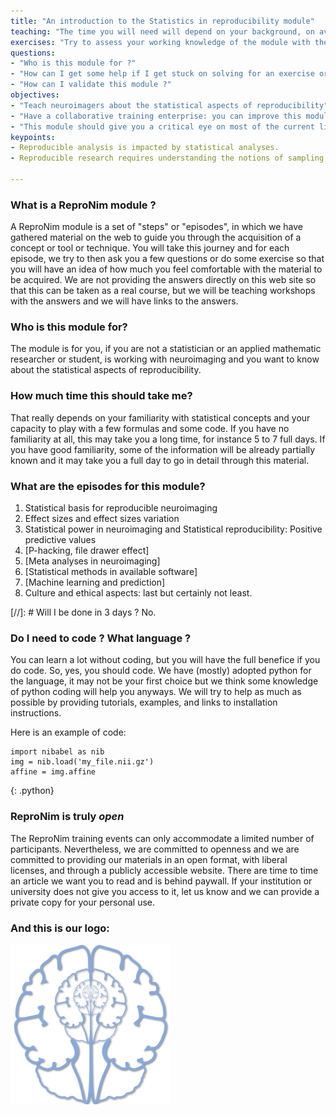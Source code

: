 ```yaml
---
title: "An introduction to the Statistics in reproducibility module"
teaching: "The time you will need will depend on your background, on average about 20 hours (eg 5 weeks 4 hours per week).  "
exercises: "Try to assess your working knowledge of the module with the exercises." 
questions:
- "Who is this module for ?"
- "How can I get some help if I get stuck on solving for an exercise or a question ?"
- "How can I validate this module ?"
objectives:
- "Teach neuroimagers about the statistical aspects of reproducibility"
- "Have a collaborative training enterprise: you can improve this module if you know how to do a pull request or raise an issue on github:github.com/repronim/module-stat. See module 'the informatics basics of reproducibility (module 0) on how to do this."
- "This module should give you a critical eye on most of the current literature and the knowledge to do solid work"
keypoints:
- Reproducible analysis is impacted by statistical analyses.
- Reproducible research requires understanding the notions of sampling, testing, power, model selection. 

---
```



### What is a ReproNim module ? 

A ReproNim module is a set of "steps" or "episodes", in which we have gathered material on the web to guide you through the acquisition of a concept or tool or technique. You will take this journey and for each episode, we try to then ask you a few questions or do some exercise so that you will have an idea of how much you feel comfortable with the material to be acquired. We are not providing the answers directly on this web site so that this can be taken as a real course, but we will be teaching workshops with the answers and we will have links to the answers.

### Who is this module for? 

The module is for you, if you are not a statistician or an applied mathematic researcher or student, is working with neuroimaging and you want to know about the statistical aspects of reproducibility.

### How much time this should take me? 

That really depends on your familiarity with statistical concepts and your capacity to play with a few formulas and some code. If you have no familiarity at all, this may take you a long time, for instance 5 to 7 full days. If you have good familiarity, some of the information will be already partially known and it may take you a full day to go in detail through this material.

### What are the episodes for this module? 

1. Statistical basis for reproducible neuroimaging
2. Effect sizes and effect sizes variation
3. Statistical power in neuroimaging and Statistical reproducibility: Positive predictive values
4. [P-hacking, file drawer effect]
5. [Meta analyses in neuroimaging]
6. [Statistical methods in available software]
7. [Machine learning and prediction]
8. Culture and ethical aspects: last but certainly not least. 

[//]: # Will I be done in 3 days ? No.
<!---
1.
2.
3.
4.
5.
6.
7.
8.
9.
--->

### Do I need to code ?  What language ? 

You can learn a lot without coding, but you will have the full benefice if you do code. So, yes, you should code. We have (mostly) adopted python for the language, it may not be your first choice but we think some knowledge of python coding will help you anyways. We will try to help as much as possible by providing tutorials, examples, and links to installation instructions.

Here is an example of code: 

~~~
import nibabel as nib
img = nib.load('my_file.nii.gz')
affine = img.affine
~~~
{: .python}


### ReproNim is truly *open*

The ReproNim training events can only accommodate a limited number of participants.
Nevertheless, we are committed to openness and we are committed to providing our
materials in an open format, with liberal licenses, and through a publicly accessible website.
There are time to time an article we want you to read and is behind paywall. If your institution or university does not give you access to it, let us know and we can provide a private copy for your personal use.



### And this is our logo:

<p><img src="https://raw.githubusercontent.com/ReproNim/artwork/master/logo/repronim-logo3.2_nobg_256x256.png" alt="our great logo should be seen in html" /></p>
<!---
<img src="https://github.com/ReproNim/artwork/blob/master/logo/repronim-logo3.2_nobg_256x256.png" alt="our great logo" >

![an image]({{site.root}}/fig/repronim-logo3.svg)
--->


> ### Exercises and challenges (click on the arrow to the right to open)
>
>  Boxes with "challenges" will be interleaved with the lesson materials.
>    - This helps participants stay engaged.
>    - It surfaces questions that learners have as they go along.
>    - It breaks up the instruction, providing a bit of a diversion.
>    - It gives people a chance to engage in peer instruction, which is
>    - It is [known to help learning](https://en.wikipedia.org/wiki/Peer_instruction).
{: .challenge}


> ### Callouts
> We sometimes will have box with a "callout", for extra material that is "optional".
{: .callout}


<!--- COMMENTED 

--->
